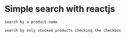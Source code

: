 # Simple search with reactjs

```
search by a product name
```

```
search by only stocked products checking the checkbox
```
